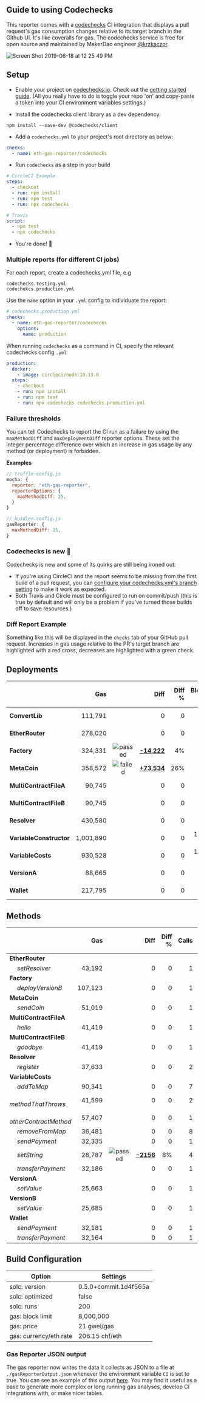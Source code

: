 ## Guide to using Codechecks

This reporter comes with a [codechecks](http://codechecks.io) CI integration that
displays a pull request's gas consumption changes relative to its target branch in the Github UI.
It's like coveralls for gas. The codechecks service is free for open source and maintained by MakerDao engineer [@krzkaczor](https://github.com/krzkaczor).

![Screen Shot 2019-06-18 at 12 25 49 PM](https://user-images.githubusercontent.com/7332026/59713894-47298900-91c5-11e9-8083-233572787cfa.png)

## Setup

- Enable your project on [codechecks.io](https://codechecks.io/). Check out the
  [getting started guide](https://github.com/codechecks/docs/blob/master/getting-started.md). (All
  you really have to do is toggle your repo 'on' and copy-paste a token into your CI environment
  variables settings.)

- Install the codechecks client library as a dev dependency:

```
npm install --save-dev @codechecks/client
```

- Add a `codechecks.yml` to your project's root directory as below:

```yml
checks:
  - name: eth-gas-reporter/codechecks
```

- Run `codechecks` as a step in your build

```yml
# CircleCI Example
steps:
  - checkout
  - run: npm install
  - run: npm test
  - run: npx codechecks

# Travis
script:
  - npm test
  - npx codechecks
```

- You're done! :elephant:

### Multiple reports (for different CI jobs)

For each report, create a codechecks.yml file, e.g

```
codechecks.testing.yml
codechekcs.production.yml
```

Use the `name` option in your `.yml` config to individuate the report:

```yml
# codechecks.production.yml
checks:
  - name: eth-gas-reporter/codechecks
    options:
      name: production
```

When running `codechecks` as a command in CI, specify the relevant codechecks config `.yml`

```yml
production:
  docker:
    - image: circleci/node:10.13.0
  steps:
    - checkout
    - run: npm install
    - run: npm test
    - run: npx codechecks codechecks.production.yml
```

### Failure thresholds

You can tell Codechecks to report the CI run as a failure by using the `maxMethodDiff` and
`maxDeploymentDiff` reporter options. These set the integer percentage difference
over which an increase in gas usage by any method (or deployment) is forbidden.

**Examples**

```js
// truffle-config.js
mocha: {
  reporter: "eth-gas-reporter",
  reporterOptions: {
    maxMethodDiff: 25,
  }
}

// buidler.config.js
gasReporter: {
  maxMethodDiff: 25,
}
```

### Codechecks is new :wrench:

Codechecks is new and some of its quirks are still being ironed out:

- If you're using CircleCI and the report seems to be missing from the first
  build of a pull request, you can [configure your codechecks.yml's branch setting](https://github.com/codechecks/docs/blob/master/configuration.md#settings) to make it work as expected.
- Both Travis and Circle must be configured to run on commit/push
  (this is true by default and will only be a problem if you've turned those builds off to save resources.)

### Diff Report Example

Something like this will be displayed in the `checks` tab of your GitHub pull request.
Increases in gas usage relative to the PR's target branch are highlighted with a red cross, decreases are
highlighted with a green check.

## Deployments

|                         |       Gas |                                                                      |            Diff | Diff % | Block % | chf avg cost |
| :---------------------- | --------: | :------------------------------------------------------------------: | --------------: | -----: | ------: | -----------: |
| **ConvertLib**          |   111,791 |                                                                      |               0 |      0 |   1.4 % |         0.48 |
| **EtherRouter**         |   278,020 |                                                                      |               0 |      0 |   3.5 % |         1.20 |
| **Factory**             |   324,331 | ![passed](https://travis-ci.com/images/stroke-icons/icon-passed.png) | [**-14,222**]() |     4% |   4.1 % |         1.40 |
| **MetaCoin**            |   358,572 | ![failed](https://travis-ci.com/images/stroke-icons/icon-failed.png) | [**+73,534**]() |    26% |   4.5 % |         1.55 |
| **MultiContractFileA**  |    90,745 |                                                                      |               0 |      0 |   1.1 % |         0.39 |
| **MultiContractFileB**  |    90,745 |                                                                      |               0 |      0 |   1.1 % |         0.39 |
| **Resolver**            |   430,580 |                                                                      |               0 |      0 |   5.4 % |         1.86 |
| **VariableConstructor** | 1,001,890 |                                                                      |               0 |      0 |  12.5 % |         4.34 |
| **VariableCosts**       |   930,528 |                                                                      |               0 |      0 |  11.6 % |         4.03 |
| **VersionA**            |    88,665 |                                                                      |               0 |      0 |   1.1 % |         0.38 |
| **Wallet**              |   217,795 |                                                                      |               0 |      0 |   2.7 % |         0.94 |

## Methods

|                              |     Gas |                                                                      |          Diff | Diff % | Calls | chf avg cost |
| :--------------------------- | ------: | :------------------------------------------------------------------: | ------------: | -----: | ----: | -----------: |
| **EtherRouter**              |         |                                                                      |               |        |       |              |
|        *setResolver*         |  43,192 |                                                                      |             0 |      0 |     1 |         0.19 |
| **Factory**                  |         |                                                                      |               |        |       |              |
|        *deployVersionB*      | 107,123 |                                                                      |             0 |      0 |     1 |         0.46 |
| **MetaCoin**                 |         |                                                                      |               |        |       |              |
|        *sendCoin*            |  51,019 |                                                                      |             0 |      0 |     1 |         0.22 |
| **MultiContractFileA**       |         |                                                                      |               |        |       |              |
|        *hello*               |  41,419 |                                                                      |             0 |      0 |     1 |         0.18 |
| **MultiContractFileB**       |         |                                                                      |               |        |       |              |
|        *goodbye*             |  41,419 |                                                                      |             0 |      0 |     1 |         0.18 |
| **Resolver**                 |         |                                                                      |               |        |       |              |
|        *register*            |  37,633 |                                                                      |             0 |      0 |     2 |         0.16 |
| **VariableCosts**            |         |                                                                      |               |        |       |              |
|        *addToMap*            |  90,341 |                                                                      |             0 |      0 |     7 |         0.39 |
|        *methodThatThrows*    |  41,599 |                                                                      |             0 |      0 |     2 |         0.18 |
|        *otherContractMethod* |  57,407 |                                                                      |             0 |      0 |     1 |         0.25 |
|        *removeFromMap*       |  36,481 |                                                                      |             0 |      0 |     8 |         0.16 |
|        *sendPayment*         |  32,335 |                                                                      |             0 |      0 |     1 |         0.14 |
|        *setString*           |  28,787 | ![passed](https://travis-ci.com/images/stroke-icons/icon-passed.png) | [**-2156**]() |     8% |     4 |         0.12 |
|        *transferPayment*     |  32,186 |                                                                      |             0 |      0 |     1 |         0.14 |
| **VersionA**                 |         |                                                                      |               |        |       |              |
|        *setValue*            |  25,663 |                                                                      |             0 |      0 |     1 |         0.11 |
| **VersionB**                 |         |                                                                      |               |        |       |              |
|        *setValue*            |  25,685 |                                                                      |             0 |      0 |     1 |         0.11 |
| **Wallet**                   |         |                                                                      |               |        |       |              |
|        *sendPayment*         |  32,181 |                                                                      |             0 |      0 |     1 |         0.14 |
|        *transferPayment*     |  32,164 |                                                                      |             0 |      0 |     1 |         0.14 |

## Build Configuration

| Option                 | Settings              |
| ---------------------- | --------------------- |
| solc: version          | 0.5.0+commit.1d4f565a |
| solc: optimized        | false                 |
| solc: runs             | 200                   |
| gas: block limit       | 8,000,000             |
| gas: price             | 21 gwei/gas           |
| gas: currency/eth rate | 206.15 chf/eth        |

### Gas Reporter JSON output

The gas reporter now writes the data it collects as JSON to a file at `./gasReporterOutput.json` whenever the environment variable `CI` is set to true. You can see an example of this output [here](https://github.com/cgewecke/eth-gas-reporter/blob/master/docs/gasReporterOutput.md).
You may find it useful as a base to generate more complex or long running gas analyses, develop CI integrations with, or make nicer tables.
